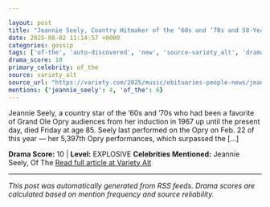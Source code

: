 ```yaml
---

layout: post
title: "Jeannie Seely, Country Hitmaker of the ’60s and ’70s and 58-Year Mainstay of the Grand Ole Opry, Dies at 85""
date: 2025-08-02 11:14:57 +0000
categories: gossip
tags: ['of-the', 'auto-discovered', 'new', 'source-variety_alt', 'drama-explosive']
drama_score: 10
primary_celebrity: of_the
source: variety_alt
source_url: "https://variety.com/2025/music/obituaries-people-news/jeannie-seely-dead-country-star-grand-ole-opry-member-1236477139/""
mentions: {'jeannie_seely': 4, 'of_the': 6}
---
```


Jeannie Seely, a country star of the ’60s and ’70s who had been a favorite of Grand Ole Opry audiences from her induction in 1967 up until the present day, died Friday at age 85. Seely last performed on the Opry on Feb. 22 of this year — her 5,397th Opry performances, which surpassed the […]

**Drama Score:** 10 | **Level:** EXPLOSIVE **Celebrities Mentioned:** Jeannie Seely, Of The [Read full article at Variety Alt](https://variety.com/2025/music/obituaries-people-news/jeannie-seely-dead-country-star-grand-ole-opry-member-1236477139/)

---

*This post was automatically generated from RSS feeds. Drama scores are calculated based on mention frequency and source reliability.*